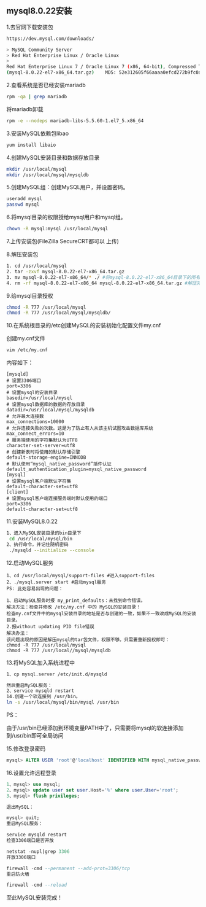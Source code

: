 ## mysql8.0.22安装 <!-- {docsify-ignore} -->

1.去官网下载安装包

```bash
https://dev.mysql.com/downloads/

> MySQL Community Server
> Red Hat Enterprise Linux / Oracle Linux
> 
Red Hat Enterprise Linux 7 / Oracle Linux 7 (x86, 64-bit), Compressed TAR Archive	8.0.22	888.7M	
(mysql-8.0.22-el7-x86_64.tar.gz)	MD5: 52e312605f66aaaa0efcd272b9fc0a1f 
```


2.查看系统是否已经安装mariadb

```bash
rpm -qa | grep mariadb
```

将mariadb卸载

```bash
rpm -e --nodeps mariadb-libs-5.5.60-1.el7_5.x86_64
```

3.安装MySQL依赖包libao

```bash
yum install libaio
```

4.创建MySQL安装目录和数据存放目录

```bash
mkdir /usr/local/mysql
mkdir /usr/local/mysql/mysqldb
```

5.创建MySQL组：创建MySQL用户，并设置密码。

```bash
useradd mysql
passwd mysql
```

6.将mysql目录的权限授给mysql用户和mysql组。

```bash
chown -R mysql:mysql /usr/local/mysql
```

7.上传安装包(FileZilla SecureCRT都可以 上传)


8.解压安装包

```bash
1. cd /usr/local/mysql
2. tar -zxvf mysql-8.0.22-el7-x86_64.tar.gz
3. mv mysql-8.0.22-el7-x86_64/* ./ #将mysql-8.0.22-el7-x86_64目录下的所有文件移动到/usr/local/mysql目录下
4. rm -rf mysql-8.0.22-el7-x86_64 mysql-8.0.22-el7-x86_64.tar.gz #解压完后可以将mysql-8.0.22-el7-x86_64目录和压缩包删除
```

9.给mysql目录授权

```bash
chmod -R 777 /usr/local/mysql
chmod -R 777 /usr/local/mysql/mysqldb/
```

10.在系统根目录的/etc创建MySQL的安装初始化配置文件my.cnf

创建my.cnf文件

```bash
vim /etc/my.cnf
```

内容如下：

```vim
[mysqld]
# 设置3306端口
port=3306
# 设置mysql的安装目录
basedir=/usr/local/mysql
# 设置mysql数据库的数据的存放目录
datadir=/usr/local/mysql/mysqldb
# 允许最大连接数
max_connections=10000
# 允许连接失败的次数。这是为了防止有人从该主机试图攻击数据库系统
max_connect_errors=10
# 服务端使用的字符集默认为UTF8
character-set-server=utf8
# 创建新表时将使用的默认存储引擎
default-storage-engine=INNODB
# 默认使用“mysql_native_password”插件认证
default_authentication_plugin=mysql_native_password
[mysql]
# 设置mysql客户端默认字符集
default-character-set=utf8
[client]
# 设置mysql客户端连接服务端时默认使用的端口
port=3306
default-character-set=utf8
```

11.安装MySQL8.0.22

```bash
1、进入MySQL安装目录的bin目录下
 cd /usr/local/mysql/bin
2、执行命令，并记住随机密码
 ./mysqld --initialize --console
```

12.启动MySQL服务

```base
1、cd /usr/local/mysql/support-files #进入support-files
2、./mysql.server start #启动mysql服务
PS: 此处容易出现的问题：

1、启动MySQL服务时报 my_print_defaults：未找到命令错误。
解决方法：检查并修改 /etc/my.cnf 中的 MySQL的安装目录！
检查my.cnf文件中的mysql安装目录的地址是否与创建的一致，如果不一致改成MySQL的安装目录。
2.报without updating PID file错误
解决办法：
该问题出现的原因是解压mysql的tar包文件，权限不够。只需要重新授权即可：
chmod -R 777 /usr/local/mysql
chmod -R 777 /usr/local//mysql/mysqldb
```

13.将MySQL加入系统进程中

```bash
1、cp mysql.server /etc/init.d/mysqld

然后重启MySQL服务：
2、service mysqld restart
14.创建一个软连接到 /usr/bin。
ln -s /usr/local/mysql/bin/mysql /usr/bin
```

PS：

由于/usr/bin已经添加到环境变量PATH中了，只需要将mysql的软连接添加到/usr/bin即可全局访问

15.修改登录密码

```sql
mysql> ALTER USER 'root'@'localhost' IDENTIFIED WITH mysql_native_password BY '新密码';
```

16.设置允许远程登录

```sql
1、mysql> use mysql;
2、mysql> update user set user.Host='%' where user.User='root';
3、mysql> flush privileges;

退出MySQL：

mysql> quit;
重启MySQL服务：

service mysqld restart
检查3306端口是否开放

netstat -nupl|grep 3306
开放3306端口

firewall -cmd --permanent --add-prot=3306/tcp
重启防火墙

firewall -cmd --reload
```


至此MySQL安装完成！